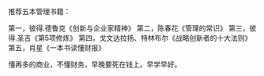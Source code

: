 推荐五本管理书籍：

第一，彼得.德鲁克《创新与企业家精神》
第二，陈春花《管理的常识》
第三，彼得.圣吉《第5项修炼》
第四，戈文达拉扬、特林布尔《战略创新者的十大法则》
第五，肖星《一本书读懂财报》

懂再多的商业，不懂财务，早晚要死在钱上。早学早好。



